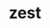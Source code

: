 ---
category: 4-letters
denotation: null
name: zest
reference_link: https://www.etymonline.com/word/zest
root_language: null
root_name: null
title: zest
type: free
word_sums:
- respelling: zest
  sum: 'Zest + '
---